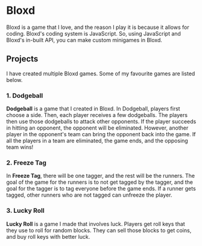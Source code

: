 # Bloxd
Bloxd is a game that I love, and the reason I play it is because it allows for coding.
Bloxd's coding system is JavaScript. So, using JavaScript and Bloxd's in-built API, you can make custom minigames in Bloxd.

## Projects
I have created multiple Bloxd games. Some of my favourite games are listed below.

### 1. Dodgeball
**Dodgeball** is a game that I created in Bloxd.
In Dodgeball, players first choose a side. Then, each player receives a few dodgeballs. The players then use those dodgeballs to attack other opponents. If the player succeeds in hitting an opponent, the opponent will be eliminated. However, another player in the opponent's team can bring the opponent back into the game. If all the players in a team are eliminated, the game ends, and the opposing team wins!

### 2. Freeze Tag
In **Freeze Tag**, there will be one tagger, and the rest will be the runners. The goal of the game for the runners is to not get tagged by the tagger, and the goal for the tagger is to tag everyone before the game ends. If a runner gets tagged, other runners who are not tagged can unfreeze the player.

### 3. Lucky Roll
**Lucky Roll** is a game I made that involves luck. Players get roll keys that they use to roll for random blocks. They can sell those blocks to get coins, and buy roll keys with better luck.
